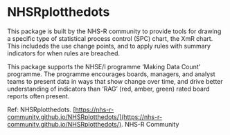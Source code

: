 # NHSRplotthedots

This package is built by the NHS-R community to provide tools for drawing a specific type of statistical process control (SPC) chart, the XmR chart. This includeds the use change points, and to apply rules with summary indicators for when rules are breached.

This package supports the NHSE/I programme ‘Making Data Count’ programme. The programme encourages boards, managers, and analyst teams to present data in ways that show change over time, and drive better understanding of indicators than ‘RAG’ (red, amber, green) rated board reports often present.

Ref: NHSRplotthedots. [https://nhs-r-community.github.io/NHSRplotthedots/](https://nhs-r-community.github.io/NHSRplotthedots/). NHS-R Community
